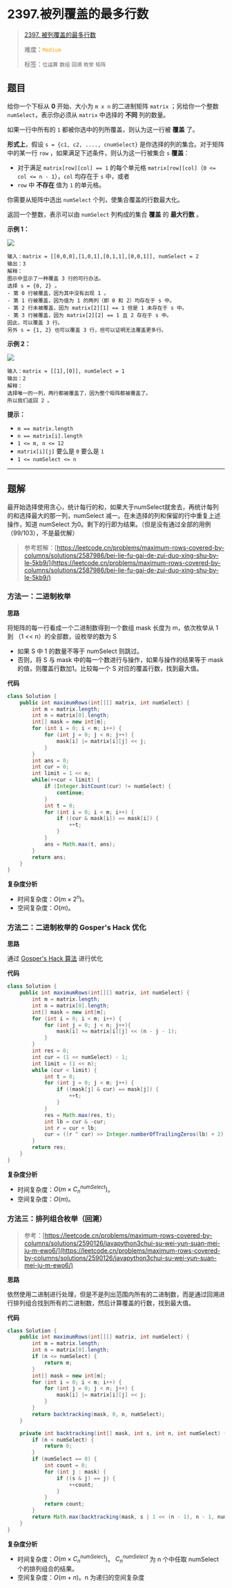 # 2397.被列覆盖的最多行数

> [2397. 被列覆盖的最多行数](https://leetcode.cn/problems/maximum-rows-covered-by-columns/)
>
> 难度：<font color=orange>`Medium`</font>
>
> 标签：`位运算` `数组` `回溯` `枚举` `矩阵`

## 题目

给你一个下标从 **0** 开始、大小为 `m x n` 的二进制矩阵 `matrix` ；另给你一个整数 `numSelect`，表示你必须从 `matrix` 中选择的 **不同** 列的数量。

如果一行中所有的 `1` 都被你选中的列所覆盖，则认为这一行被 **覆盖** 了。

**形式上**，假设  `s = {c1, c2, ...., cnumSelect}` 是你选择的列的集合。对于矩阵中的某一行 `row` ，如果满足下述条件，则认为这一行被集合 `s` **覆盖**：

* 对于满足 `matrix[row][col] == 1` 的每个单元格 `matrix[row][col]`（`0 <= col <= n - 1`），`col` 均存在于 `s` 中，或者
* `row` 中 **不存在** 值为 `1` 的单元格。

你需要从矩阵中选出 `numSelect` 个列，使集合覆盖的行数最大化。

返回一个整数，表示可以由 `numSelect` 列构成的集合 **覆盖** 的 **最大行数** 。

**示例 1：**

**![](https://assets.leetcode.com/uploads/2022/07/14/rowscovered.png)**

```
输入：matrix = [[0,0,0],[1,0,1],[0,1,1],[0,0,1]], numSelect = 2
输出：3
解释：
图示中显示了一种覆盖 3 行的可行办法。
选择 s = {0, 2} 。
- 第 0 行被覆盖，因为其中没有出现 1 。
- 第 1 行被覆盖，因为值为 1 的两列（即 0 和 2）均存在于 s 中。
- 第 2 行未被覆盖，因为 matrix[2][1] == 1 但是 1 未存在于 s 中。
- 第 3 行被覆盖，因为 matrix[2][2] == 1 且 2 存在于 s 中。
因此，可以覆盖 3 行。
另外 s = {1, 2} 也可以覆盖 3 行，但可以证明无法覆盖更多行。
```

**示例 2：**

**![](https://assets.leetcode.com/uploads/2022/07/14/rowscovered2.png)**

```
输入：matrix = [[1],[0]], numSelect = 1
输出：2
解释：
选择唯一的一列，两行都被覆盖了，因为整个矩阵都被覆盖了。
所以我们返回 2 。
```

**提示：**

* `m == matrix.length`
* `n == matrix[i].length`
* `1 <= m, n <= 12`
* `matrix[i][j]` 要么是 `0` 要么是 `1`
* `1 <= numSelect <= n`

--------------------

## 题解

最开始选择使用贪心，统计每行的和，如果大于numSelect就舍去，再统计每列的和选择最大的那一列，numSelect 减一。在未选择的列和保留的行中重复上述操作，知道 numSelect 为0。剩下的行即为结果。（但是没有通过全部的用例（99/103），不是最优解）



> 参考题解：[https://leetcode.cn/problems/maximum-rows-covered-by-columns/solutions/2587986/bei-lie-fu-gai-de-zui-duo-xing-shu-by-le-5kb9/](https://leetcode.cn/problems/maximum-rows-covered-by-columns/solutions/2587986/bei-lie-fu-gai-de-zui-duo-xing-shu-by-le-5kb9/)

### 方法一：二进制枚举

**思路**

将矩阵的每一行看成一个二进制数得到一个数组 mask 长度为 m，依次枚举从 1 到 （1 << n）的全部数，设枚举的数为 S

- 如果 S 中 1 的数量不等于 numSelect 则跳过。
- 否则，将 S 与 mask 中的每一个数进行与操作，如果与操作的结果等于 mask 的值，则覆盖行数加1。比较每一个 S 对应的覆盖行数，找到最大值。

**代码**

```java
class Solution {
    public int maximumRows(int[][] matrix, int numSelect) {
        int m = matrix.length;
        int n = matrix[0].length;
        int[] mask = new int[m];
        for (int i = 0; i < m; i++) {
            for (int j = 0; j < n; j++) {
                mask[i] |= matrix[i][j] << j;
            }
        }
        int ans = 0;
        int cur = 0;
        int limit = 1 << n;
        while(++cur < limit) {
            if (Integer.bitCount(cur) != numSelect) {
                continue;
            }
            int t = 0;
            for (int i = 0; i < m; i++) {
                if ((cur & mask[i]) == mask[i]) {
                    ++t;
                }
            }
            ans = Math.max(t, ans);
        }
        return ans;
    }
}
```

**复杂度分析**

- 时间复杂度：$O(m \times 2 ^ n)$。
- 空间复杂度：$O(m)$。

### 方法二：二进制枚举的 Gosper's Hack 优化

**思路**

通过 [Gosper's Hack 算法](https://programmingforinsomniacs.blogspot.com/2018/03/gospers-hack-explained.html) 进行优化

**代码**

```java
class Solution {
    public int maximumRows(int[][] matrix, int numSelect) {
        int m = matrix.length;
        int n = matrix[0].length;
        int[] mask = new int[m];
        for (int i = 0; i < m; i++) {
            for (int j = 0; j < n; j++){
                mask[i] += matrix[i][j] << (n - j - 1);
            }
        }
        int res = 0;
        int cur = (1 << numSelect) - 1;
        int limit = (1 << n);
        while (cur < limit) {
            int t = 0;
            for (int j = 0; j < m; j++) {
                if ((mask[j] & cur) == mask[j]) {
                    ++t;
                }
            }
            res = Math.max(res, t);
            int lb = cur & -cur;
            int r = cur + lb;
            cur = ((r ^ cur) >> Integer.numberOfTrailingZeros(lb) + 2) | r;
        }
        return res;
    }
}
```

**复杂度分析**

- 时间复杂度：$O(m \times C_{n}^{numSelect} )$。
- 空间复杂度：$O(m)$。

### 方法三：排列组合枚举（回溯）

> 参考：[https://leetcode.cn/problems/maximum-rows-covered-by-columns/solutions/2590126/javapython3chui-su-wei-yun-suan-mei-ju-m-ewo6/](https://leetcode.cn/problems/maximum-rows-covered-by-columns/solutions/2590126/javapython3chui-su-wei-yun-suan-mei-ju-m-ewo6/)

**思路**

依然使用二进制进行处理，但是不是列出范围内所有的二进制数，而是通过回溯进行排列组合找到所有的二进制数，然后计算覆盖的行数，找到最大值。

**代码**

```java
class Solution {
    public int maximumRows(int[][] matrix, int numSelect) {
        int m = matrix.length;
        int n = matrix[0].length;
        if (n <= numSelect) {
            return m;
        }
        int[] mask = new int[m];
        for (int i = 0; i < m; i++) {
            for (int j = 0; j < n; j++) {
                mask[i] |= matrix[i][j] << j;
            }
        }
        return backtracking(mask, 0, n, numSelect);
    }

    private int backtracking(int[] mask, int s, int n, int numSelect) {
        if (n < numSelect) {
            return 0;
        }
        if (numSelect == 0) {
            int count = 0;
            for (int j : mask) {
                if ((s & j) == j) {
                    ++count;
                }
            }
            return count;
        }
        return Math.max(backtracking(mask, s | 1 << (n - 1), n - 1, numSelect - 1), backtracking(mask, s, n - 1, numSelect));
    }
}
```

**复杂度分析**

- 时间复杂度：$O(m \times C_{n}^{numSelect} )$。 $C_{n}^{numSelect}$  为 n 个中任取 numSelect 个的排列组合的结果。
- 空间复杂度：$O(m + n)$。n 为递归的空间复杂度
